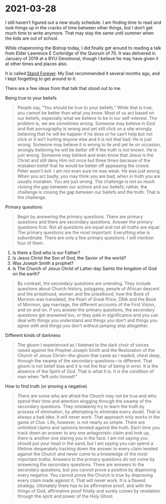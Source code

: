 # 2021-03-28

I still haven’t figured out a new study schedule.  I am finding time to read and look things up in the cracks of time between other things, but I don’t get much time to write anymore.  That may stay the same until summer when the kids are out of school.

While chaperoning the Bishop today, I did finally get around to reading a talk from Elder Lawrence E Corbridge of the Quorum of 70.  It was delivered in January of 2019 at a BYU Devotional, though I believe he may have given it at other times and places also.

It is called [Stand Forever](https://speeches.byu.edu/talks/lawrence-e-corbridge/stand-for-ever/#byu-header).  My Dad recommended it several months ago, and I kept forgetting to get around to it.

There are a few ideas from that talk that stood out to me.

Being true to your beliefs
> People say, “You should be true to your beliefs.” While that is true, you cannot be better than what you know. Most of us act based on our beliefs, especially what we believe to be in our self-­interest. The problem is, we are sometimes wrong.
> Someone may believe in God and that pornography is wrong and yet still click on a site wrongly believing that he will be happier if he does or he can’t help but not click or it isn’t hurting anyone else and it is not that bad. He is just wrong.
> Someone may believe it is wrong to lie and yet lie on occasion, wrongly believing he will be better off if the truth is not known. He is just wrong.
> Someone may believe and even know that Jesus is the Christ and still deny Him not once but three times because of the mistaken belief that he would be better off appeasing the crowd. Peter wasn’t evil. I am not even sure he was weak. He was just wrong.
> When you act badly, you may think you are bad, when in truth you are usually mistaken. You are just wrong. The challenge is not so much closing the gap between our actions and our beliefs; rather, the challenge is closing the gap between our beliefs and the truth. That is the challenge.

Primary questions
> Begin by answering the primary questions. There are primary questions and there are secondary questions. Answer the primary questions first. Not all questions are equal and not all truths are equal. The primary questions are the most important. Everything else is subordinate. There are only a few primary questions. I will mention four of them.

1. Is there a God who is our Father?
2. Is Jesus Christ the Son of God, the Savior of the world?
3. Was Joseph Smith a prophet?
4. Is The Church of Jesus Christ of Latter-day Saints the kingdom of God on the earth?

> By contrast, the secondary questions are unending. They include questions about Church history, polygamy, people of African descent and the priesthood, women and the priesthood, how the Book of Mormon was translated, the Pearl of Great Price, DNA and the Book of Mormon, gay marriage, the different accounts of the First Vision, and on and on.
> If you answer the primary questions, the secondary questions get answered too, or they pale in significance and you can deal with things you understand and things you don’t and things you agree with and things you don’t without jumping ship altogether.

Different kinds of darkness
> The gloom I experienced as I listened to the dark choir of voices raised against the Prophet Joseph Smith and the Restoration of the Church of Jesus Christ—the gloom that came as I waded, chest deep, through the swamp of the secondary ­questions—is different. That gloom is not belief bias and it is not the fear of being in error. It is the absence of the Spirit of God. That is what it is. It is the condition of man when “left unto himself.”

How to find truth (or proving a negative)
> There are some who are afraid the Church may not be true and who spend their time and attention slogging through the swamp of the secondary questions. They mistakenly try to learn the truth by process of elimination, by attempting to eliminate every doubt. That is always a bad idea. It will never work. That approach only works in the game of Clue.
> Life, however, is not nearly as simple. There are unlimited claims and opinions leveled against the truth. Each time you track down an answer to any one antagonistic claim and look up, there is another one staring you in the face. I am not saying you should put your head in the sand, but I am saying you can spend a lifetime desperately tracking down the answer to every claim leveled against the Church and never come to a knowledge of the most important truths.
> Answers to the primary questions do not come by answering the secondary questions. There are answers to the secondary questions, but you cannot prove a positive by disproving every negative. You cannot prove the Church is true by disproving every claim made against it. That will never work. It is a flawed strategy. Ultimately there has to be affirmative proof, and with the things of God, affirmative proof finally and surely comes by revelation through the spirit and power of the Holy Ghost.
